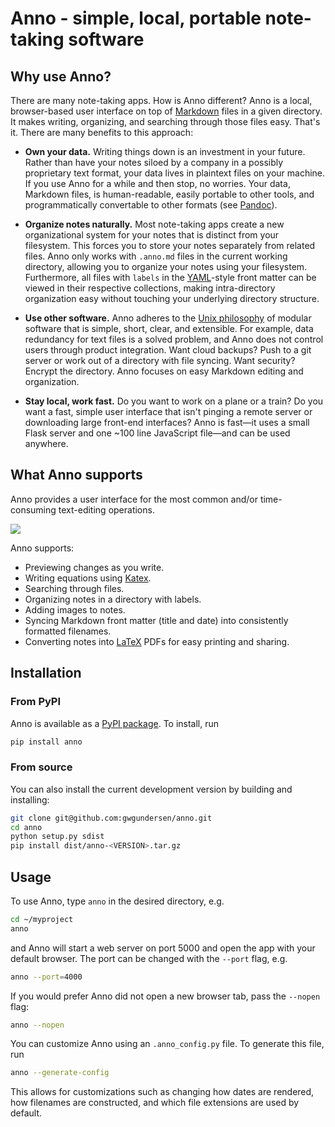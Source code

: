 # Anno - simple, local, portable note-taking software

## Why use Anno?

There are many note-taking apps. How is Anno different? Anno is a local, browser-based user interface on top of [Markdown](https://daringfireball.net/projects/markdown/) files in a given directory. It makes writing, organizing, and searching through those files easy. That's it. There are many benefits to this approach:

- **Own your data.** Writing things down is an investment in your future. Rather than have your notes siloed by a company in a possibly proprietary text format, your data lives in plaintext files on your machine. If you use Anno for a while and then stop, no worries. Your data, Markdown files, is human-readable, easily portable to other tools, and programmatically convertable to other formats (see [Pandoc](https://pandoc.org/)).

- **Organize notes naturally.** Most note-taking apps create a new organizational system for your notes that is distinct from your filesystem. This forces you to store your notes separately from related files. Anno only works with `.anno.md` files in the current working directory, allowing you to organize your notes using your filesystem. Furthermore, all files with `labels` in the [YAML](https://yaml.org/)-style front matter can be viewed in their respective collections, making intra-directory organization easy without touching your underlying directory structure.

- **Use other software.** Anno adheres to the [Unix philosophy](https://en.wikipedia.org/wiki/Unix_philosophy) of modular software that is simple, short, clear, and extensible. For example, data redundancy for text files is a solved problem, and Anno does not control users through product integration. Want cloud backups? Push to a git server or work out of a directory with file syncing. Want security? Encrypt the directory. Anno focuses on easy Markdown editing and organization.

- **Stay local, work fast.** Do you want to work on a plane or a train? Do you want a fast, simple user interface that isn't pinging a remote server or downloading large front-end interfaces? Anno is fast—it uses a small Flask server and one ~100 line JavaScript file—and can be used anywhere.


## What Anno supports

Anno provides a user interface for the most common and/or time-consuming text-editing operations. 

<img src='https://raw.githubusercontent.com/gwgundersen/anno/master/screenshots/editing.png?token=AAVQBIFJQMFJMLK4RFCCZ72576O7I'/>

Anno supports:

- Previewing changes as you write.
- Writing equations using [Katex](https://katex.org/).
- Searching through files.
- Organizing notes in a directory with labels.
- Adding images to notes.
- Syncing Markdown front matter (title and date) into consistently formatted filenames.
- Converting notes into [LaTeX](https://www.latex-project.org/) PDFs for easy printing and sharing.
    
## Installation

### From PyPI

Anno is available as a [PyPI package](https://pypi.org/project/anno/). To install, run

```bash
pip install anno
```

### From source

You can also install the current development version by building and installing:

```bash
git clone git@github.com:gwgundersen/anno.git
cd anno
python setup.py sdist
pip install dist/anno-<VERSION>.tar.gz
``` 

## Usage

To use Anno, type `anno` in the desired directory, e.g.

```bash
cd ~/myproject
anno
```

and Anno will start a web server on port 5000 and open the app with your default browser. The port can be changed with the `--port` flag, e.g.

```bash
anno --port=4000
```

If you would prefer Anno did not open a new browser tab, pass the `--nopen` flag:

```bash
anno --nopen
```

You can customize Anno using an `.anno_config.py` file. To generate this file, run

```bash
anno --generate-config
```

This allows for customizations such as changing how dates are rendered, how filenames are constructed, and which file extensions are used by default.